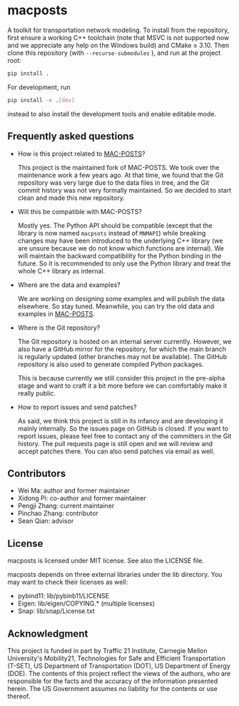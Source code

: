 # macposts

A toolkit for transportation network modeling. To install from the repository,
first ensure a working C++ toolchain (note that MSVC is not supported now and we
appreciate any help on the Windows build) and CMake ≥ 3.10. Then clone this
repository (with `--recurse-submodules` ), and run at the project root:

```sh
pip install .
```

For development, run

```sh
pip install -e .[dev]
```

instead to also install the development tools and enable editable mode.

## Frequently asked questions

* How is this project related to [MAC-POSTS]?

  This project is the maintained fork of MAC-POSTS. We took over the maintenance
  work a few years ago. At that time, we found that the Git repository was very
  large due to the data files in tree, and the Git commit history was not very
  formally maintained. So we decided to start clean and made this new
  repository.

* Will this be compatible with MAC-POSTS?

  Mostly yes. The Python API should be compatible (except that the library is
  now named `macpsots` instead of `MNMAPI`) while breaking changes may have been
  introduced to the underlying C++ library (we are unsure because we do not know
  which functions are internal). We will maintain the backward compatibility for
  the Python binding in the future. So it is recommended to only use the Python
  library and treat the whole C++ library as internal.

* Where are the data and examples?

  We are working on designing some examples and will publish the data elsewhere.
  So stay tuned. Meanwhile, you can try the old data and examples in
  [MAC-POSTS].

* Where is the Git repository?

  The Git repository is hosted on an internal server currently. However, we also
  have a GitHub mirror for the repository, for which the main branch is
  regularly updated (other branches may not be available). The GitHub repository
  is also used to generate compiled Python packages.

  This is because currently we still consider this project in the pre-alpha
  stage and want to craft it a bit more before we can comfortably make it really
  public.

* How to report issues and send patches?

  As said, we think this project is still in its infancy and are developing it
  mainly internally. So the issues page on GitHub is closed. If you want to
  report issues, please feel free to contact any of the committers in the Git
  history. The pull requests page is still open and we will review and accept
  patches there. You can also send patches via email as well.

[MAC-POSTS]: https://github.com/Lemma1/MAC-POSTS

## Contributors

- Wei Ma: author and former maintainer
- Xidong Pi: co-author and former maintainer
- Pengji Zhang: current maintainer
- Pinchao Zhang: contributor
- Sean Qian: advisor

## License

macposts is licensed under MIT license. See also the LICENSE file.

macposts depends on three external libraries under the lib directory. You may
want to check their licenses as well:

- pybind11: lib/pybinb11/LICENSE
- Eigen: lib/eigen/COPYING.* (multiple licenses)
- Snap: lib/snap/License.txt

## Acknowledgment

This project is funded in part by Traffic 21 Institute, Carnegie Mellon
University's Mobility21, Technologies for Safe and Efficient Transportation
(T-SET), US Department of Transportation (DOT), US Department of Energy (DOE).
The contents of this project reflect the views of the authors, who are
responsible for the facts and the accuracy of the information presented herein.
The US Government assumes no liability for the contents or use thereof.
